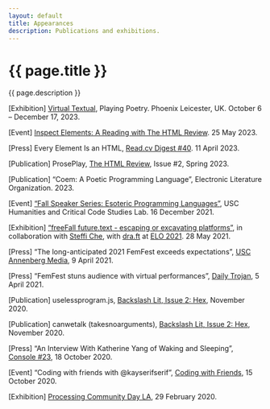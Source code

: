```yaml
---
layout: default
title: Appearances
description: Publications and exhibitions.
---
```


<div class="intro">
  <h1>{{ page.title }}</h1>
  <div>
    <p>{{ page.description }}</p>
  </div>
</div>
<main>
  <div class="section">
    <p>[Exhibition] <a href="https://playingpoetry.com/virtual-textual/">Virtual Textual</a>, Playing Poetry. Phoenix Leicester, UK. October 6 – December 17, 2023.</p>
    <p>[Event] <a href="https://www.culturehub.org/events/inspect-elements">Inspect Elements: A Reading with The HTML Review</a>. 25 May 2023.</p>
    <p>[Press] Every Element Is an HTML, <a href="https://us1.campaign-archive.com/?u=06d4331d3f6ca1049be212ef8&id=6009a3d951">Read.cv Digest #40</a>. 11 April 2023.</p>
    <p>[Publication] ProsePlay, <a href="https://thehtml.review/">The HTML Review</a>, Issue #2, Spring 2023.</p>
    <p>[Publication] “Coem: A Poetic Programming Language”, Electronic Literature Organization. 2023.</p>
    <p>[Event] <a href="https://01780572652976273811.googlegroups.com/attach/882a8e313d283/Esolangtalk.jpeg?part=0.1&amp;view=1&amp;vt=ANaJVrE4Naiz9fUFEsFiQAk3IQtLVFoPP5gSOy8fvP_NFQPOjJ0LnJErsTYQo-zqpcm5WOEUR1MankFwh3ZkCzk-amn0cww-_t-9JdnfjekhpJrHwpCsjkE">“Fall Speaker Series: Esoteric Programming Languages”</a>, USC Humanities and Critical Code Studies Lab. 16 December 2021.</p>
    <p>[Exhibition] <a href="https://hasgeek.com/ajaibghar/freefall-future-text/">“freeFall future.text - escaping or excavating platforms”</a>, in collaboration with <a href="https://steffiche.com">Steffi Che</a>, with <a href="https://dra-ft.site/">dra.ft</a> at <a href="https://eliterature.org/elo2021/">ELO 2021</a>. 28 May 2021.</p>
    <p>[Press] “The long-anticipated 2021 FemFest exceeds expectations”, <a href="https://www.uscannenbergmedia.com/2021/04/09/the-long-anticipated-2021-femfest-exceeds-expectations/">USC Annenberg Media</a>, 9 April 2021.</p>
    <p>[Press] “FemFest stuns audience with virtual performances”, <a href="https://dailytrojan.com/2021/04/05/femfest-stuns-audience-with-virtual-performances/">Daily Trojan</a>, 5 April 2021.</p>
    <p>[Publication] uselessprogram.js, <a href="https://backslashlit.com/issues/2/katherine-yang-uselessprogram">Backslash Lit, Issue 2: Hex</a>, November 2020.</p>
    <p>[Publication] canwetalk (takesnoarguments), <a href="https://backslashlit.com/issues/2/katherine-yang-canwetalk">Backslash Lit, Issue 2: Hex</a>, November 2020.</p>
    <p>[Press] “An Interview With Katherine Yang of Waking and Sleeping”, <a href="https://console.substack.com/p/console-23">Console #23</a>, 18 October 2020.</p>
    <p>[Event] “Coding with friends with @kayserifserif”, <a href="https://www.youtube.com/watch?v=9-4H2PuZlsU">Coding with Friends</a>, 15 October 2020.</p>
    <p>[Exhibition] <a href="https://www.instagram.com/p/B9H7Iodhygz/">Processing Community Day LA</a>, 29 February 2020.</p>
  </div>
</main>
